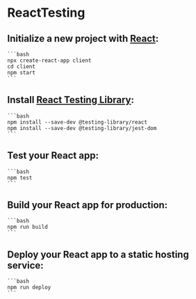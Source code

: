 # ReactTesting

## Initialize a new project with [React](https://reactjs.org/):

    ```bash
    npx create-react-app client
    cd client
    npm start
    ```

## Install [React Testing Library](https://testing-library.com/docs/react-testing-library/intro/):

    ```bash
    npm install --save-dev @testing-library/react
    npm install --save-dev @testing-library/jest-dom
    ```

## Test your React app:

    ```bash
    npm test
    ```

## Build your React app for production:

    ```bash
    npm run build
    ```

## Deploy your React app to a static hosting service:

    ```bash
    npm run deploy
    ```
    